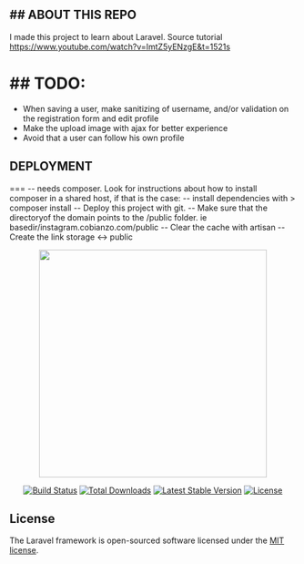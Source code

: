## ABOUT THIS REPO
---
I made this project to learn about Laravel.
Source tutorial
https://www.youtube.com/watch?v=ImtZ5yENzgE&t=1521s

## TODO:
===
- When saving a user, make sanitizing of username, and/or validation on the registration form and edit profile
- Make the upload image with ajax for better experience
- Avoid that a user can follow his own profile

## DEPLOYMENT
===
-- needs composer. Look for instructions about how to install composer in a shared host, if that is the case:
-- install dependencies with > composer install
-- Deploy this project with git.
-- Make sure that the directoryof the domain points to the /public folder. ie basedir/instagram.cobianzo.com/public
-- Clear the cache with artisan
-- Create the link storage <-> public



<p align="center"><img src="https://res.cloudinary.com/dtfbvvkyp/image/upload/v1566331377/laravel-logolockup-cmyk-red.svg" width="400"></p>

<p align="center">
<a href="https://travis-ci.org/laravel/framework"><img src="https://travis-ci.org/laravel/framework.svg" alt="Build Status"></a>
<a href="https://packagist.org/packages/laravel/framework"><img src="https://poser.pugx.org/laravel/framework/d/total.svg" alt="Total Downloads"></a>
<a href="https://packagist.org/packages/laravel/framework"><img src="https://poser.pugx.org/laravel/framework/v/stable.svg" alt="Latest Stable Version"></a>
<a href="https://packagist.org/packages/laravel/framework"><img src="https://poser.pugx.org/laravel/framework/license.svg" alt="License"></a>
</p>

## License

The Laravel framework is open-sourced software licensed under the [MIT license](https://opensource.org/licenses/MIT).
